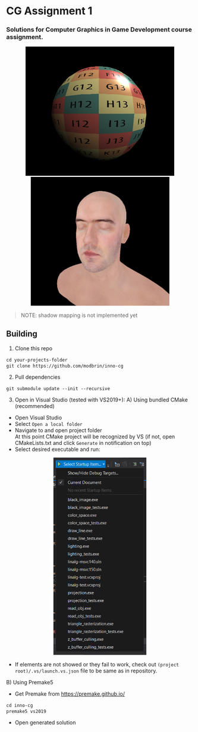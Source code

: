 # CG Assignment 1

### Solutions for **Computer Graphics in Game Development** course assignment.

<p align="center">
    <img src="readme_assets/preview.png" width="400" />
    <img src="readme_assets/preview_2.png" width="373" /> 
</p>

> NOTE: shadow mapping is not implemented yet

## Building
1. Clone this repo
```batch
cd your-projects-folder
git clone https://github.com/modbrin/inno-cg
```

2. Pull dependencies
```batch
git submodule update --init --recursive
```

3. Open in Visual Studio (tested with VS2019+):
A) Using bundled CMake (recommended)
* Open Visual Studio
* Select `Open a local folder`
* Navigate to and open project folder\
At this point CMake project will be recognized by VS
(if not, open CMakeLists.txt and click `Generate` in notification on top)
* Select desired executable and run:

<p align="center">
  <img src="readme_assets/exe_selector.png" width="250" />
</p>

* If elements are not showed or they fail to work, check out `(project root)/.vs/launch.vs.json` file to be same as in repository.

B) Using Premake5
* Get Premake from https://premake.github.io/
```batch
cd inno-cg
premake5 vs2019
```
* Open generated solution